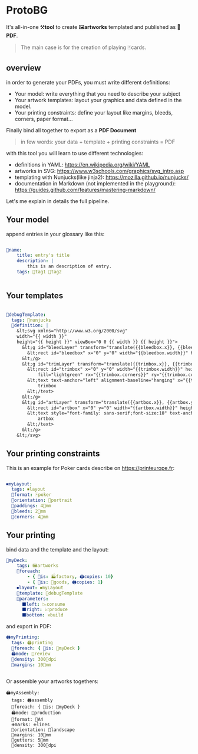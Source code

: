
# ProtoBG

It's all-in-one ⚒️**tool** to create 🖼️**artworks** templated and published as 📄**PDF**.

> The main case is for the creation of playing 🃏cards. 

## overview

in order to generate your PDFs, you must write different definitions:

* Your model: write everything that you need to describe your subject 
* Your artwork templates: layout your graphics and data defined in the model.
* Your printing constraints: define your layout like margins, bleeds, corners, paper format...

Finally bind all together to export as a **PDF Document**

> in few words:  your data + template + printing constraints = PDF


with this tool you will learn to use different technologies:

* definitions in YAML: https://en.wikipedia.org/wiki/YAML
* artworks in SVG: https://www.w3schools.com/graphics/svg_intro.asp
* templating with Nunjucks(like jinja2): https://mozilla.github.io/nunjucks/
* documentation in Markdown (not implemented in the playground): https://guides.github.com/features/mastering-markdown/

Let's me explain in details the full pipeline.

## Your model

append entries in your glossary like this:

```yaml

💠name:
    title: entry's title
    description: |
        this is an description of entry.
    tags: 💠tag1 💠tag2 
    
```

## Your templates

```yaml

📐debugTemplate:
  tags: 📐nunjucks 
  📐definition: |
    &lt;svg xmlns="http://www.w3.org/2000/svg" 
    width="{{ width }}"
    height="{{ height }}" viewBox="0 0 {{ width }} {{ height }}">
      &lt;g id="bleedLayer" transform="translate({{bleedbox.x}}, {{bleedbox.y}})">
        &lt;rect id="bleedbox" x="0" y="0" width="{{bleedbox.width}}" height="{{bleedbox.height}}" fill="yellow"/>
      &lt;/g>
      &lt;g id="trimLayer" transform="translate({{trimbox.x}}, {{trimbox.y}})">
        &lt;rect id="trimbox" x="0" y="0" width="{{trimbox.width}}" height="{{trimbox.height}}" stroke-width="0.1"
            fill="lightgreen" rx="{{trimbox.corners}}" ry="{{trimbox.corners}}" stroke="red"/>
        &lt;text text-anchor="left" alignment-baseline="hanging" x="{{trimbox.corners}}" y="0" font-size="4" fill="red">
            trimbox
        &lt;/text>
      &lt;/g>
      &lt;g id="artLayer" transform="translate({{artbox.x}}, {{artbox.y}})">
        &lt;rect id="artbox" x="0" y="0" width="{{artbox.width}}" height="{{artbox.height}}" stroke-width="1" fill="green" />
        &lt;text style="font-family: sans-serif;font-size:10" text-anchor="middle" x="{{artbox.width/2}}" y="{{artbox.height/2}}" fill="darkgreen">
            artbox
        &lt;/text>
      &lt;/g>
    &lt;/svg>

```

## Your printing constraints

This is an example for Poker cards describe on https://printeurope.fr:

```yaml

⏹myLayout:
  tags: ⏹layout
  📄format: 🃏poker 
  🔄orientation: 🔄portrait
  📏paddings: 4📏mm
  📏bleeds: 2📏mm
  📏corners: 4📏mm

```

## Your printing

bind data and the template and the layout:

```yaml
📘myDeck:
    tags: 🖼️artworks 
    📑foreach:
        - { 📑is: 🏭factory, 🖨️copies: 10}
        - { 📑is: 🧰goods, 🖨️copies: 1}
    ⏹layout: ⏹myLayout
    📐template: 📐debugTemplate
    📐parameters:
      ⬛left: 📉consume
      ⬛right: 📈produce
      ⬛bottom: ⚒️build

```

and export in PDF:

```yaml
🖨️myPrinting: 
  tags: 🖨️printing
  📑foreach: { 📑is: 📘myDeck }
  🖨️mode: 🛑review
  📏density: 300📏dpi
  📏margins: 10📏mm  
  
```

Or assemble your artworks togethers:

```
🖨️myAssembly:
  tags: 🖨️assembly
  📑foreach: { 📑is: 📘myDeck }
  🖨️mode: 🚀production
  📄format: 📄A4
  ➕marks: ➕lines
  🔄orientation: 🔄landscape
  📏margins: 10📏mm 
  📏gutters: 5📏mm 
  📏density: 300📏dpi 
```
